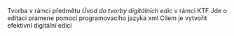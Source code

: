 Tvorba v rámci předmětu <i>Úvod do tvorby digitálních edic</i> v rámci KTF
Jde o editaci pramene pomocí programovacího jazyka xml
Cílem je vytvořit efektivní digitální edici
